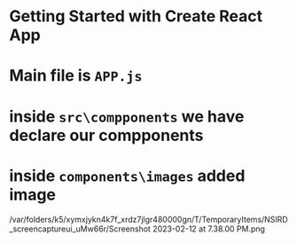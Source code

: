 # Getting Started with Create React App

# Main file is `APP.js`

# inside `src\compponents` we have declare our compponents

# inside `components\images` added image

/var/folders/k5/xymxjykn4k7f_xrdz7jlgr480000gn/T/TemporaryItems/NSIRD_screencaptureui_uMw66r/Screenshot 2023-02-12 at 7.38.00 PM.png
